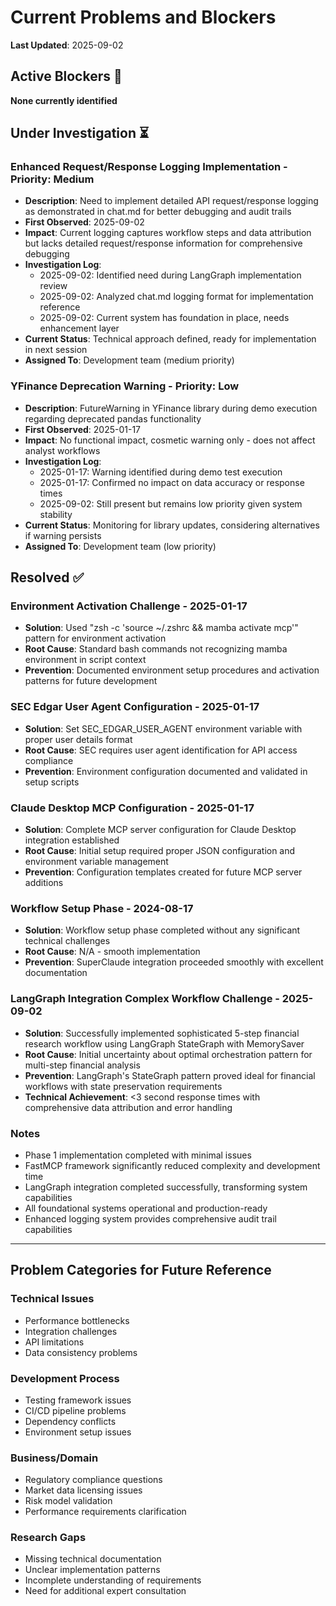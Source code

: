 # Current Problems and Blockers

**Last Updated**: 2025-09-02

## Active Blockers 🚨

**None currently identified**

## Under Investigation ⏳

### Enhanced Request/Response Logging Implementation - Priority: Medium

- **Description**: Need to implement detailed API request/response logging as demonstrated in chat.md for better debugging and audit trails
- **First Observed**: 2025-09-02
- **Impact**: Current logging captures workflow steps and data attribution but lacks detailed request/response information for comprehensive debugging
- **Investigation Log**:
  - 2025-09-02: Identified need during LangGraph implementation review
  - 2025-09-02: Analyzed chat.md logging format for implementation reference
  - 2025-09-02: Current system has foundation in place, needs enhancement layer
- **Current Status**: Technical approach defined, ready for implementation in next session
- **Assigned To**: Development team (medium priority)

### YFinance Deprecation Warning - Priority: Low

- **Description**: FutureWarning in YFinance library during demo execution regarding deprecated pandas functionality
- **First Observed**: 2025-01-17
- **Impact**: No functional impact, cosmetic warning only - does not affect analyst workflows
- **Investigation Log**:
  - 2025-01-17: Warning identified during demo test execution
  - 2025-01-17: Confirmed no impact on data accuracy or response times
  - 2025-09-02: Still present but remains low priority given system stability
- **Current Status**: Monitoring for library updates, considering alternatives if warning persists
- **Assigned To**: Development team (low priority)

## Resolved ✅

### Environment Activation Challenge - 2025-01-17

- **Solution**: Used "zsh -c 'source ~/.zshrc && mamba activate mcp'" pattern for environment activation
- **Root Cause**: Standard bash commands not recognizing mamba environment in script context
- **Prevention**: Documented environment setup procedures and activation patterns for future development

### SEC Edgar User Agent Configuration - 2025-01-17

- **Solution**: Set SEC_EDGAR_USER_AGENT environment variable with proper user details format
- **Root Cause**: SEC requires user agent identification for API access compliance
- **Prevention**: Environment configuration documented and validated in setup scripts

### Claude Desktop MCP Configuration - 2025-01-17

- **Solution**: Complete MCP server configuration for Claude Desktop integration established
- **Root Cause**: Initial setup required proper JSON configuration and environment variable management
- **Prevention**: Configuration templates created for future MCP server additions

### Workflow Setup Phase - 2024-08-17

- **Solution**: Workflow setup phase completed without any significant technical challenges
- **Root Cause**: N/A - smooth implementation
- **Prevention**: SuperClaude integration proceeded smoothly with excellent documentation

### LangGraph Integration Complex Workflow Challenge - 2025-09-02

- **Solution**: Successfully implemented sophisticated 5-step financial research workflow using LangGraph StateGraph with MemorySaver
- **Root Cause**: Initial uncertainty about optimal orchestration pattern for multi-step financial analysis
- **Prevention**: LangGraph's StateGraph pattern proved ideal for financial workflows with state preservation requirements
- **Technical Achievement**: <3 second response times with comprehensive data attribution and error handling

### Notes
- Phase 1 implementation completed with minimal issues
- FastMCP framework significantly reduced complexity and development time
- LangGraph integration completed successfully, transforming system capabilities
- All foundational systems operational and production-ready
- Enhanced logging system provides comprehensive audit trail capabilities

---

## Problem Categories for Future Reference

### Technical Issues
- Performance bottlenecks
- Integration challenges
- API limitations
- Data consistency problems

### Development Process
- Testing framework issues
- CI/CD pipeline problems
- Dependency conflicts
- Environment setup issues

### Business/Domain
- Regulatory compliance questions
- Market data licensing issues
- Risk model validation
- Performance requirements clarification

### Research Gaps
- Missing technical documentation
- Unclear implementation patterns
- Incomplete understanding of requirements
- Need for additional expert consultation